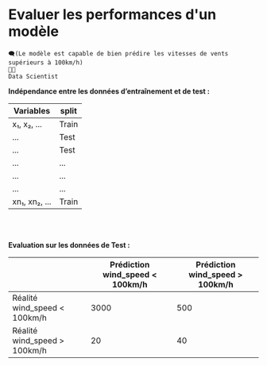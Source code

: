 # Evaluer les performances d'un modèle

```
🗨️(Le modèle est capable de bien prédire les vitesses de vents supérieurs à 100km/h)
👩‍🏫
Data Scientist
```

**Indépendance entre les données d’entraînement et de test :**

| Variables        | split     |
|------------------|-----------|
| x₁, x₂, ...      | Train     |
| ...              | Test      |
| ...              | Test      |
| ...              | ...       |
| ...              | ...       |
| ...              | ...       |
| xn₁, xn₂, ...    | Train     |

<br /> 
<br /> 

**Evaluation sur les données de Test :**

|                              | Prédiction wind_speed < 100km/h | Prédiction wind_speed > 100km/h |
|------------------------------|---------------------------------|---------------------------------|
| Réalité wind_speed < 100km/h |         3000                    |            500                  |
| Réalité wind_speed > 100km/h |         20                      |            40                   |
